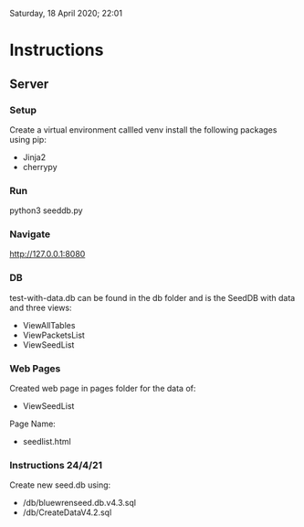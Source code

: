 Saturday, 18 April 2020; 22:01 
# Instructions
## Server
### Setup
Create a virtual environment callled venv
install the following packages using pip:
 - Jinja2
 - cherrypy
### Run
python3 seeddb.py
### Navigate
http://127.0.0.1:8080


### DB
test-with-data.db can be found in the db folder and is the SeedDB with data and three views:

- ViewAllTables
- ViewPacketsList
- ViewSeedList

### Web Pages
Created web page in pages folder for the data of:

- ViewSeedList

Page Name:

- seedlist.html

### Instructions 24/4/21
Create new seed.db using:
 
- /db/bluewrenseed.db.v4.3.sql
- /db/CreateDataV4.2.sql